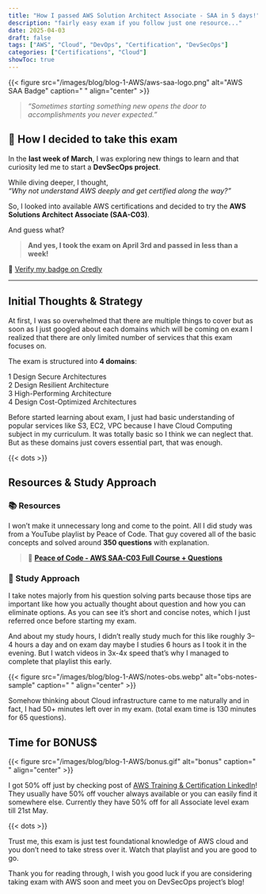 ```yaml
---
title: "How I passed AWS Solution Architect Associate - SAA in 5 days!"
description: "fairly easy exam if you follow just one resource..."
date: 2025-04-03
draft: false
tags: ["AWS", "Cloud", "DevOps", "Certification", "DevSecOps"]
categories: ["Certifications", "Cloud"]
showToc: true
---
```


{{< figure src="/images/blog/blog-1-AWS/aws-saa-logo.png" alt="AWS SAA Badge" caption=" " align="center" >}}

> _“Sometimes starting something new opens the door to accomplishments you never expected.”_

## 🚀 How I decided to take this exam

In the **last week of March**, I was exploring new things to learn and that curiosity led me to start a **DevSecOps project**.

While diving deeper, I thought,  
_“Why not understand AWS deeply and get certified along the way?”_

So, I looked into available AWS certifications and decided to try the **AWS Solutions Architect Associate (SAA-C03)**.

And guess what?

> **And yes, I took the exam on April 3rd and passed in less than a week!**

🔗 [Verify my badge on Credly](https://www.credly.com/badges/c35b460c-42ed-4f70-8053-578f71d57a97/public_url)

---

## Initial Thoughts & Strategy

At first, I was so overwhelmed that there are multiple things to cover but as soon as I just googled about each domains which will be coming on exam I realized that there are only limited number of services that this exam focuses on.

The exam is structured into **4 domains**:

1 Design Secure Architectures  
2 Design Resilient Architecture  
3 High-Performing Architecture  
4 Design Cost-Optimized Architectures

Before started learning about exam, I just had basic understanding of popular services like S3, EC2, VPC because I have Cloud Computing subject in my curriculum. It was totally basic so I think we can neglect that. But as these domains just covers essential part, that was enough.


{{< dots >}}

## Resources & Study Approach

### 📚 Resources
I won’t make it unnecessary long and come to the point. All I did study was from a YouTube playlist by Peace of Code. That guy covered all of the basic concepts and solved around **350 questions** with explanation.

> 🎥 [**Peace of Code - AWS SAA-C03 Full Course + Questions**](https://www.youtube.com/@peaceofcode)  




### 📝 Study Approach

I take notes majorly from his question solving parts because those tips are important like how you actually thought about question and how you can eliminate options. As you can see it’s short and concise notes, which I just referred once before starting my exam.

And about my study hours, I didn’t really study much for this like roughly 3–4 hours a day and on exam day maybe I studies 6 hours as I took it in the evening. But I watch videos in 3x-4x speed that’s why I managed to complete that playlist this early.


{{< figure src="/images/blog/blog-1-AWS/notes-obs.webp" alt="obs-notes-sample" caption=" " align="center" >}}

Somehow thinking about Cloud infrastructure came to me naturally and in fact, I had 50+ minutes left over in my exam. (total exam time is 130 minutes for 65 questions).

## Time for BONUS$

{{< figure src="/images/blog/blog-1-AWS/bonus.gif" alt="bonus" caption=" " align="center" >}}

I got 50% off just by checking post of [AWS Training & Certification LinkedIn](https://www.linkedin.com/showcase/aws-training-%26-certification/)! They usually have 50% off voucher always available or you can easily find it somewhere else. Currently they have 50% off for all Associate level exam till 21st May.

{{< dots >}}


Trust me, this exam is just test foundational knowledge of AWS cloud and you don’t need to take stress over it. Watch that playlist and you are good to go.

Thank you for reading through, I wish you good luck if you are considering taking exam with AWS soon and meet you on DevSecOps project’s blog!